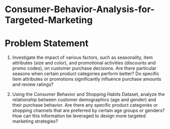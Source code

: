 # Consumer-Behavior-Analysis-for-Targeted-Marketing

# Problem Statement

1. Investigate the impact of various factors, such as seasonality, item attributes (size and color), and promotional activities (discounts and promo codes), on customer purchase decisions. Are there particular seasons when certain product categories perform better? Do specific item attributes or promotions significantly influence purchase amounts and review ratings?

2. Using the Consumer Behavior and Shopping Habits Dataset, analyze the relationship between customer demographics (age and gender) and their purchase behavior. Are there any specific product categories or shopping channels that are preferred by certain age groups or genders? How can this information be leveraged to design more targeted marketing strategies?
